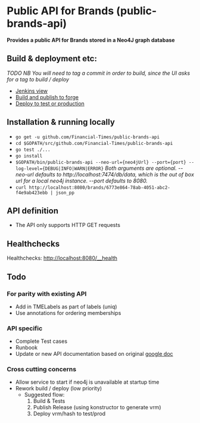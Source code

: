 # Public API for Brands (public-brands-api)
__Provides a public API for Brands stored in a Neo4J graph database__

## Build & deployment etc:
*TODO*
_NB You will need to tag a commit in order to build, since the UI asks for a tag to build / deploy_
* [Jenkins view](http://ftjen10085-lvpr-uk-p:8181/view/public-brands-api)
* [Build and publish to forge](http://ftjen10085-lvpr-uk-p:8181/job/public-brands-api-build)
* [Deploy to test or production](http://ftjen10085-lvpr-uk-p:8181/job/public-brands-api-deploy)


## Installation & running locally
* `go get -u github.com/Financial-Times/public-brands-api`
* `cd $GOPATH/src/github.com/Financial-Times/public-brands-api`
* `go test ./...`
* `go install`
* `$GOPATH/bin/public-brands-api --neo-url={neo4jUrl} --port={port} --log-level={DEBUG|INFO|WARN|ERROR}`
_Both arguments are optional.
--neo-url defaults to http://localhost:7474/db/data, which is the out of box url for a local neo4j instance.
--port defaults to 8080._
* `curl http://localhost:8080/brands/6773e864-78ab-4051-abc2-f4e9ab423ebb | json_pp`

## API definition
* The API only supports HTTP GET requests


## Healthchecks
Healthchecks: [http://localhost:8080/__health](http://localhost:8080/__health)

## Todo
### For parity with existing API
* Add in TMELabels as part of labels (uniq)
* Use annotations for ordering memberships

### API specific
* Complete Test cases
* Runbook
* Update or new API documentation based on original [google doc](https://docs.google.com/document/d/1SC4Uskl-VD78y0lg5H2Gq56VCmM4OFHofZM-OvpsOFo/edit#heading=h.qjo76xuvpj83)

### Cross cutting concerns
* Allow service to start if neo4j is unavailable at startup time
* Rework build / deploy (low priority)
  * Suggested flow:
    1. Build & Tests
    1. Publish Release (using konstructor to generate vrm)
    1. Deploy vrm/hash to test/prod
